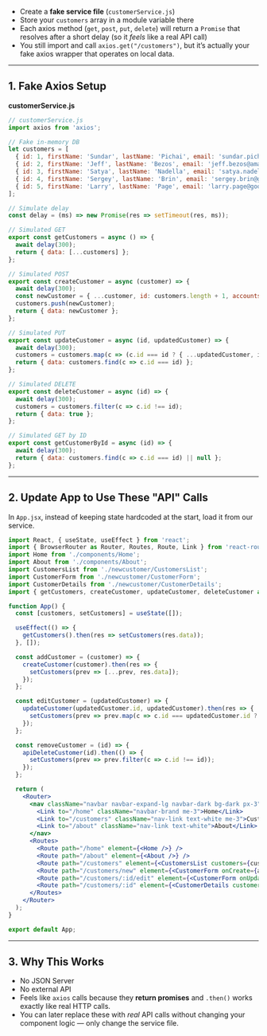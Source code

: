 * Create a **fake service file** (`customerService.js`)
* Store your `customers` array in a module variable there
* Each axios method (`get`, `post`, `put`, `delete`) will return a `Promise` that resolves after a short delay (so it *feels* like a real API call)
* You still import and call `axios.get("/customers")`, but it’s actually your fake axios wrapper that operates on local data.

---

## **1. Fake Axios Setup**

**customerService.js**

```javascript
// customerService.js
import axios from 'axios';

// Fake in-memory DB
let customers = [
  { id: 1, firstName: 'Sundar', lastName: 'Pichai', email: 'sundar.pichai@google.com', phone: '', accounts: [{ accountNo: '1001999', type: 'SAVINGS_ACCOUNT', branch: 'Bellandur', balance: 1000 }, { accountNo: '1001888', type: 'SAVINGS_ACCOUNT', branch: 'Indira Nagar', balance: 2000 }] },
  { id: 2, firstName: 'Jeff', lastName: 'Bezos', email: 'jeff.bezos@amazon.com', phone: '', accounts: [] },
  { id: 3, firstName: 'Satya', lastName: 'Nadella', email: 'satya.nadella@microsoft.com', phone: '', accounts: [] },
  { id: 4, firstName: 'Sergey', lastName: 'Brin', email: 'sergey.brin@google.com', phone: '', accounts: [] },
  { id: 5, firstName: 'Larry', lastName: 'Page', email: 'larry.page@google.com', phone: '', accounts: [] }
];

// Simulate delay
const delay = (ms) => new Promise(res => setTimeout(res, ms));

// Simulated GET
export const getCustomers = async () => {
  await delay(300);
  return { data: [...customers] };
};

// Simulated POST
export const createCustomer = async (customer) => {
  await delay(300);
  const newCustomer = { ...customer, id: customers.length + 1, accounts: [] };
  customers.push(newCustomer);
  return { data: newCustomer };
};

// Simulated PUT
export const updateCustomer = async (id, updatedCustomer) => {
  await delay(300);
  customers = customers.map(c => (c.id === id ? { ...updatedCustomer, id } : c));
  return { data: customers.find(c => c.id === id) };
};

// Simulated DELETE
export const deleteCustomer = async (id) => {
  await delay(300);
  customers = customers.filter(c => c.id !== id);
  return { data: true };
};

// Simulated GET by ID
export const getCustomerById = async (id) => {
  await delay(300);
  return { data: customers.find(c => c.id === id) || null };
};
```

---

## **2. Update App to Use These "API" Calls**

In `App.jsx`, instead of keeping state hardcoded at the start, load it from our service.

```jsx
import React, { useState, useEffect } from 'react';
import { BrowserRouter as Router, Routes, Route, Link } from 'react-router-dom';
import Home from './components/Home';
import About from './components/About';
import CustomersList from './newcustomer/CustomersList';
import CustomerForm from './newcustomer/CustomerForm';
import CustomerDetails from './newcustomer/CustomerDetails';
import { getCustomers, createCustomer, updateCustomer, deleteCustomer as apiDeleteCustomer } from './services/customerService';

function App() {
  const [customers, setCustomers] = useState([]);

  useEffect(() => {
    getCustomers().then(res => setCustomers(res.data));
  }, []);

  const addCustomer = (customer) => {
    createCustomer(customer).then(res => {
      setCustomers(prev => [...prev, res.data]);
    });
  };

  const editCustomer = (updatedCustomer) => {
    updateCustomer(updatedCustomer.id, updatedCustomer).then(res => {
      setCustomers(prev => prev.map(c => c.id === updatedCustomer.id ? res.data : c));
    });
  };

  const removeCustomer = (id) => {
    apiDeleteCustomer(id).then(() => {
      setCustomers(prev => prev.filter(c => c.id !== id));
    });
  };

  return (
    <Router>
      <nav className="navbar navbar-expand-lg navbar-dark bg-dark px-3">
        <Link to="/home" className="navbar-brand me-3">Home</Link>
        <Link to="/customers" className="nav-link text-white me-3">Customers</Link>
        <Link to="/about" className="nav-link text-white">About</Link>
      </nav>
      <Routes>
        <Route path="/home" element={<Home />} />
        <Route path="/about" element={<About />} />
        <Route path="/customers" element={<CustomersList customers={customers} onDelete={removeCustomer} />} />
        <Route path="/customers/new" element={<CustomerForm onCreate={addCustomer} customers={customers} />} />
        <Route path="/customers/:id/edit" element={<CustomerForm onUpdate={editCustomer} customers={customers} />} />
        <Route path="/customers/:id" element={<CustomerDetails customers={customers} onDelete={removeCustomer} />} />
      </Routes>
    </Router>
  );
}

export default App;
```

---

## **3. Why This Works**

* No JSON Server
* No external API
* Feels like `axios` calls because they **return promises** and `.then()` works exactly like real HTTP calls.
* You can later replace these with *real* API calls without changing your component logic — only change the service file.

